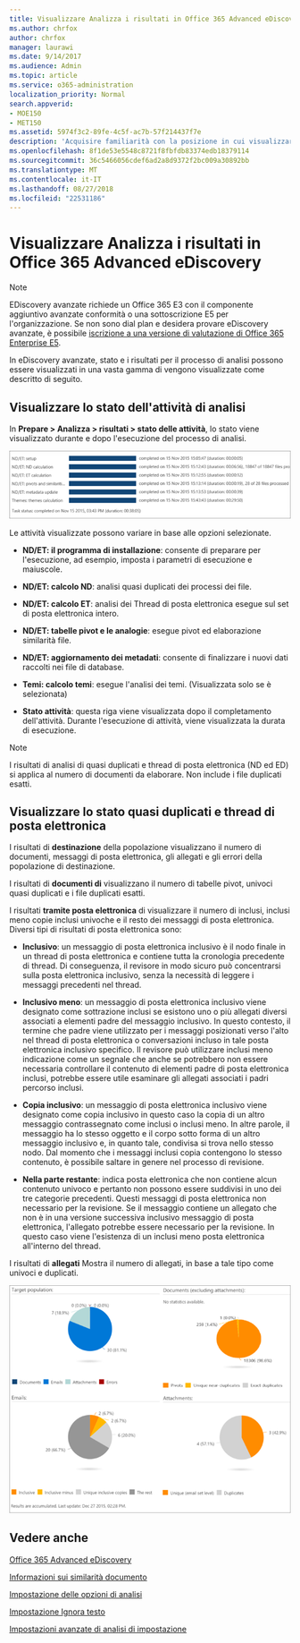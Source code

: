 ```yaml
---
title: Visualizzare Analizza i risultati in Office 365 Advanced eDiscovery
ms.author: chrfox
author: chrfox
manager: laurawi
ms.date: 9/14/2017
ms.audience: Admin
ms.topic: article
ms.service: o365-administration
localization_priority: Normal
search.appverid:
- MOE150
- MET150
ms.assetid: 5974f3c2-89fe-4c5f-ac7b-57f214437f7e
description: 'Acquisire familiarità con la posizione in cui visualizzare i risultati del processo di analisi di eDiscovery Office 365 avanzate, tra cui le definizioni delle opzioni attività visualizzata.  '
ms.openlocfilehash: 8f1de53e5548c8721f8fbfdb83374edb18379114
ms.sourcegitcommit: 36c5466056cdef6ad2a8d9372f2bc009a30892bb
ms.translationtype: MT
ms.contentlocale: it-IT
ms.lasthandoff: 08/27/2018
ms.locfileid: "22531186"
---
```

# <a name="view-analyze-results-in-office-365-advanced-ediscovery"></a>Visualizzare Analizza i risultati in Office 365 Advanced eDiscovery

> [!NOTE]
> EDiscovery avanzate richiede un Office 365 E3 con il componente aggiuntivo avanzate conformità o una sottoscrizione E5 per l'organizzazione. Se non sono dial plan e desidera provare eDiscovery avanzate, è possibile [iscrizione a una versione di valutazione di Office 365 Enterprise E5](https://go.microsoft.com/fwlink/p/?LinkID=698279). 
  
In eDiscovery avanzate, stato e i risultati per il processo di analisi possono essere visualizzati in una vasta gamma di vengono visualizzate come descritto di seguito.
  
## <a name="view-analyze-task-status"></a>Visualizzare lo stato dell'attività di analisi

In **Prepare \> Analizza \> risultati \> stato delle attività**, lo stato viene visualizzato durante e dopo l'esecuzione del processo di analisi. 
  
![Analizzare lo stato delle attività](media/d0372978-ce08-4f4e-a1fc-aa918ae44364.png)
  
Le attività visualizzate possono variare in base alle opzioni selezionate. 
  
- **ND/ET: il programma di installazione**: consente di preparare per l'esecuzione, ad esempio, imposta i parametri di esecuzione e maiuscole.
    
- **ND/ET: calcolo ND**: analisi quasi duplicati dei processi dei file.
    
- **ND/ET: calcolo ET**: analisi dei Thread di posta elettronica esegue sul set di posta elettronica intero.
    
- **ND/ET: tabelle pivot e le analogie**: esegue pivot ed elaborazione similarità file.
    
- **ND/ET: aggiornamento dei metadati**: consente di finalizzare i nuovi dati raccolti nei file di database.
    
- **Temi: calcolo temi**: esegue l'analisi dei temi. (Visualizzata solo se è selezionata)
    
- **Stato attività**: questa riga viene visualizzata dopo il completamento dell'attività. Durante l'esecuzione di attività, viene visualizzata la durata di esecuzione.
    
> [!NOTE]
> I risultati di analisi di quasi duplicati e thread di posta elettronica (ND ed ED) si applica al numero di documenti da elaborare. Non include i file duplicati esatti. 
  
## <a name="view-near-duplicates-and-email-threads-status"></a>Visualizzare lo stato quasi duplicati e thread di posta elettronica

I risultati di **destinazione** della popolazione visualizzano il numero di documenti, messaggi di posta elettronica, gli allegati e gli errori della popolazione di destinazione. 
  
I risultati di **documenti di** visualizzano il numero di tabelle pivot, univoci quasi duplicati e i file duplicati esatti. 
  
I risultati **tramite posta elettronica** di visualizzare il numero di inclusi, inclusi meno copie inclusi univoche e il resto dei messaggi di posta elettronica. Diversi tipi di risultati di posta elettronica sono: 
  
- **Inclusivo**: un messaggio di posta elettronica inclusivo è il nodo finale in un thread di posta elettronica e contiene tutta la cronologia precedente di thread. Di conseguenza, il revisore in modo sicuro può concentrarsi sulla posta elettronica inclusivo, senza la necessità di leggere i messaggi precedenti nel thread. 
    
- **Inclusivo meno**: un messaggio di posta elettronica inclusivo viene designato come sottrazione inclusi se esistono uno o più allegati diversi associati a elementi padre del messaggio inclusivo. In questo contesto, il termine che padre viene utilizzato per i messaggi posizionati verso l'alto nel thread di posta elettronica o conversazioni incluso in tale posta elettronica inclusivo specifico. Il revisore può utilizzare inclusi meno indicazione come un segnale che anche se potrebbero non essere necessaria controllare il contenuto di elementi padre di posta elettronica inclusi, potrebbe essere utile esaminare gli allegati associati i padri percorso inclusi. 
    
- **Copia inclusivo**: un messaggio di posta elettronica inclusivo viene designato come copia inclusivo in questo caso la copia di un altro messaggio contrassegnato come inclusi o inclusi meno. In altre parole, il messaggio ha lo stesso oggetto e il corpo sotto forma di un altro messaggio inclusivo e, in quanto tale, condivisa si trova nello stesso nodo. Dal momento che i messaggi inclusi copia contengono lo stesso contenuto, è possibile saltare in genere nel processo di revisione. 
    
- **Nella parte restante**: indica posta elettronica che non contiene alcun contenuto univoco e pertanto non possono essere suddivisi in uno dei tre categorie precedenti. Questi messaggi di posta elettronica non necessario per la revisione. Se il messaggio contiene un allegato che non è in una versione successiva inclusivo messaggio di posta elettronica, l'allegato potrebbe essere necessario per la revisione. In questo caso viene l'esistenza di un inclusi meno posta elettronica all'interno del thread.
    
I risultati di **allegati** Mostra il numero di allegati, in base a tale tipo come univoci e duplicati. 
  
![Risultati quasi duplicati e thread di posta elettronica](media/54491303-0ee3-4739-b42e-d1ee486842fd.png)
  
## <a name="see-also"></a>Vedere anche

[Office 365 Advanced eDiscovery](office-365-advanced-ediscovery.md)
  
[Informazioni sui similarità documento](understand-document-similarity-in-advanced-ediscovery.md)
  
[Impostazione delle opzioni di analisi](set-analyze-options-in-advanced-ediscovery.md)
  
[Impostazione Ignora testo](set-ignore-text-in-advanced-ediscovery.md)
  
[Impostazioni avanzate di analisi di impostazione](view-analyze-results-in-advanced-ediscovery.md)

